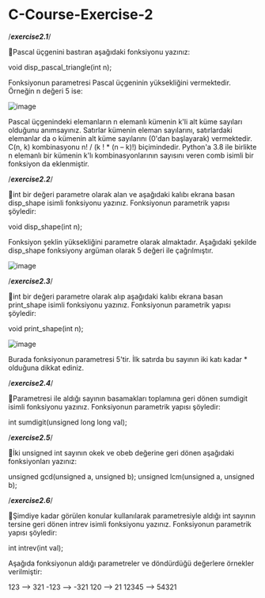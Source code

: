 # C-Course-Exercise-2

/*****exercise2.1*****/

:pushpin:Pascal üçgenini bastıran aşağıdaki fonksiyonu yazınız:

void disp_pascal_triangle(int n);

Fonksiyonun parametresi Pascal üçgeninin yüksekliğini vermektedir. Örneğin n değeri 5 ise:

![image](https://user-images.githubusercontent.com/88037846/229775957-6c167781-3097-4fe6-ad0b-362e985b1809.png)

Pascal üçgenindeki elemanların n elemanlı kümenin k'li alt küme sayıları olduğunu anımsayınız. Satırlar kümenin eleman sayılarını, satırlardaki elemanlar da o kümenin alt küme sayılarını (0'dan başlayarak) vermektedir. C(n, k) kombinasyonu n! / (k ! * (n – k)!) biçimindedir.  Python'a 3.8 ile birlikte n elemanlı bir kümenin k'lı kombinasyonlarının sayısını veren comb isimli bir fonksiyon da eklenmiştir. 

/*****exercise2.2*****/

:pushpin:int bir değeri parametre olarak alan ve aşağıdaki kalıbı ekrana basan disp_shape isimli fonksiyonu yazınız. Fonksiyonun parametrik yapısı şöyledir:

void disp_shape(int n);

Fonksiyon şeklin yüksekliğini parametre olarak almaktadır. Aşağıdaki şekilde disp_shape fonksiyony argüman olarak 5 değeri ile çağrılmıştır. 

![image](https://user-images.githubusercontent.com/88037846/229776301-178183b2-11c1-4c41-83c8-f6afdfa9f224.png)

/*****exercise2.3*****/

:pushpin:int bir değeri parametre olarak alıp aşağıdaki kalıbı ekrana basan print_shape isimli fonksiyonu yazınız. Fonksiyonun parametrik yapısı şöyledir:

void print_shape(int n);

![image](https://user-images.githubusercontent.com/88037846/229776796-ee74e67c-445a-4c22-b2d3-d8cb7046f6a0.png)

Burada fonksiyonun parametresi 5'tir. İlk satırda bu sayının iki katı kadar * olduğuna dikkat ediniz.

/*****exercise2.4*****/

:pushpin:Parametresi ile aldığı sayının basamakları toplamına geri dönen sumdigit isimli fonksiyonu yazınız. Fonksiyonun parametrik yapısı şöyledir:

int sumdigit(unsigned long long val);

/*****exercise2.5*****/

:pushpin:İki unsigned int sayının okek ve obeb değerine geri dönen aşağıdaki fonksiyonları yazınız:

unsigned gcd(unsigned a, unsigned b);
unsigned lcm(unsigned a, unsigned b);

/*****exercise2.6*****/

:pushpin:Şimdiye kadar görülen konular kullanılarak parametresiyle aldığı int sayının tersine geri dönen intrev isimli fonksiyonu yazınız. Fonksiyonun parametrik yapısı şöyledir:

int intrev(int val);

Aşağıda fonksiyonun aldığı parametreler ve döndürdüğü değerlere örnekler verilmiştir:

123  --> 321
-123 --> -321
120 --> 21
12345 --> 54321







